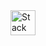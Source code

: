 <a href="#" target="_blank" rel="noreferrer">
<img src="{IMGURL}" alt="Stack" width="40" height="40"/>
</a>
